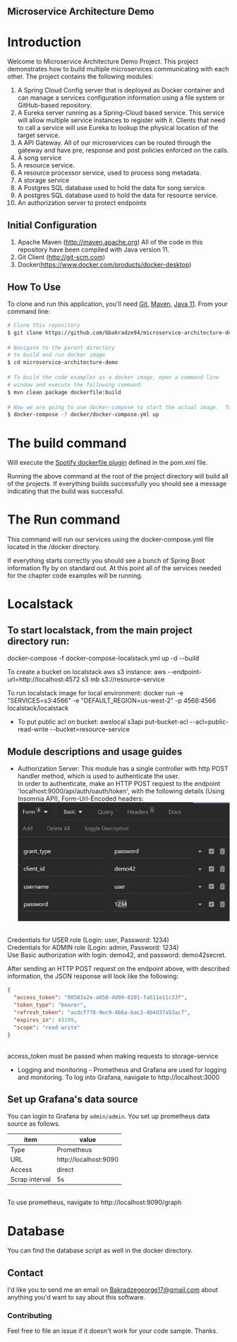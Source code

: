 ## Microservice Architecture Demo

# Introduction
Welcome to Microservice Architecture Demo Project. This project demonstrates how to build 
multiple microservices communicating with each other. The project contains the following 
modules:
1. A Spring Cloud Config server that is deployed as Docker container and can manage a services configuration information using a file system or GitHub-based repository.
2. A Eureka server running as a Spring-Cloud based service. This service will allow multiple service instances to register with it. Clients that need to call a service will use Eureka to lookup the physical location of the target service.
3. A API Gateway. All of our microservices can be routed through the gateway and have pre, response and post policies enforced on the calls.
4. A song service
5. A resource service.
6. A resource processor service, used to process song metadata.
7. A storage service
8. A Postgres SQL database used to hold the data for song service.
9. A postgres SQL database used to hold the data for resource service.
10. An authorization server to protect endpoints

## Initial Configuration
1.	Apache Maven (http://maven.apache.org)  All of the code in this repository have been compiled with Java version 11.
2.	Git Client (http://git-scm.com)
3.  Docker(https://www.docker.com/products/docker-desktop)


## How To Use

To clone and run this application, you'll need [Git](https://git-scm.com), [Maven](https://maven.apache.org/), [Java 11](https://www.oracle.com/technetwork/java/javase/downloads/jdk11-downloads-5066655.html). From your command line:

```bash
# Clone this repository
$ git clone https://github.com/Gbakradze94/microservice-architecture-demo.git

# Navigate to the parent directory 
# to build and run docker image
$ cd microservice-architecture-demo

# To build the code examples as a docker image, open a command-line 
# window and execute the following command:
$ mvn clean package dockerfile:build

# Now we are going to use docker-compose to start the actual image.  To start the docker image, stay in the directory containing  your chapter 8 source code and  Run the following command: 
$ docker-compose -f docker/docker-compose.yml up
```

# The build command

Will execute the [Spotify dockerfile plugin](https://github.com/spotify/dockerfile-maven) defined in the pom.xml file.  

 Running the above command at the root of the project directory will build all of the projects.  If everything builds successfully you should see a message indicating that the build was successful.

# The Run command

This command will run our services using the docker-compose.yml file located in the /docker directory. 

If everything starts correctly you should see a bunch of Spring Boot information fly by on standard out.  At this point all of the services needed for the chapter code examples will be running.

# Localstack
## To start localstack, from the main project directory run:
docker-compose -f docker-compose-localstack.yml up -d --build

To create a bucket on localstack aws s3 instance:
aws --endpoint-url=http://localhost:4572 s3 mb s3://resource-service

To run localstack image for local environment:
docker run -e "SERVICES=s3:4566" -e "DEFAULT_REGION=us-west-2" -p 4566:4566 localstack/localstack

* To put public acl on bucket:
awslocal s3api put-bucket-acl --acl=public-read-write --bucket=resource-service

## Module descriptions and usage guides
* Authorization Server: This module has a single controller with http POST handler method, 
which is used to authenticate the user. <br/>
In order to authenticate, make an 
HTTP POST request to the endpoint 'localhost:9000/api/auth/oauth/token',
with the following details (Using Insomnia API), Form-Url-Encoded headers:
![img.png](img.png)
</br>
Credentials for USER role (Login: user, Password: 1234)
<br/>
Credentials for ADMIN role (Login: admin, Password: 1234)
<br/>
Use Basic authorization with login: demo42, and password: demo42secret.

After sending an HTTP POST request on the endpoint above, with
described information, the JSON response will look like
the following:
```json
{
  "access_token": "08583a2e-a650-4d99-8201-fa611e11c33f",
  "token_type": "bearer",
  "refresh_token": "acdcf778-9ec9-4b6a-bac3-4b4d37a53ac7",
  "expires_in": 43199,
  "scope": "read write"
}
```
<br/> access_token must be passed 
when making requests to storage-service
<br/>
* Logging and monitoring - Prometheus and Grafana are used for logging
and monitoring. To log into Grafana, navigate to 
http://localhost:3000

## Set up Grafana's data source

You can login to Grafana by `admin/admin`.
You set up prometheus data source as follows.

|item| value |
|---|-----|
|Type|Prometheus|
|URL|http://localhost:9090|
|Access|direct|
|Scrap interval|5s|

<br/>
To use prometheus, navigate to http://localhost:9090/graph

# Database
You can find the database script as well in the docker directory.

## Contact

I'd like you to send me an email on <Bakradzegeorge17@gmail.com> about anything you'd want to say about this software.

### Contributing
Feel free to file an issue if it doesn't work for your code sample. Thanks.